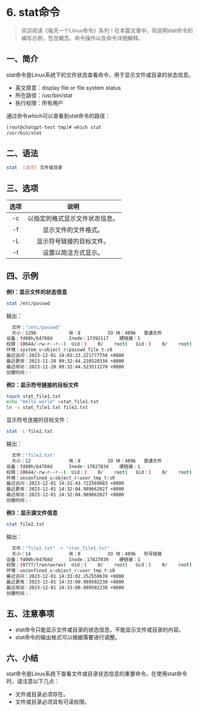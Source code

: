 # 6. stat命令



> 欢迎阅读《每天一个Linux命令》系列！在本篇文章中，将说明stat命令的编写示例，包含概念、命令操作以及命令详细解释。

## 一、简介

stat命令是Linux系统下的文件状态查看命令，用于显示文件或目录的状态信息。

- 英文原意：display file or file system status
- 所在路径：/usr/bin/stat
- 执行权限：所有用户

通过命令which可以查看到stat命令的路径：

```bash
[root@chatgpt-test tmp]# which stat
/usr/bin/stat
```



## 二、语法

```bash
stat  [选项] 文件或目录
```



## 三、选项

| 选项 |              说明              |
| :--: | :----------------------------: |
|  -c  | 以指定的格式显示文件状态信息。 |
|  -f  |      显示文件的文件格式。      |
|  -L  |    显示符号链接的目标文件。    |
|  -t  |      设置以简洁方式显示。      |



## 四、示例

**例1：显示文件的状态信息**

```bash
stat /etc/passwd
```

输出：

```bash
  文件："/etc/passwd"
  大小：1296            块：8          IO 块：4096   普通文件
设备：fd00h/64768d      Inode：17392117    硬链接：1
权限：(0644/-rw-r--r--)  Uid：(    0/    root)   Gid：(    0/    root)
环境：system_u:object_r:passwd_file_t:s0
最近访问：2023-12-01 14:03:23.221777756 +0800
最近更改：2023-11-20 09:32:44.228528334 +0800
最近改动：2023-11-20 09:32:44.523511270 +0800
创建时间：-
```

**例2：显示符号链接的目标文件**

```bash
touch stat_file1.txt
echo "Hello world" >stat_file1.txt
ln -s stat_file1.txt file2.txt
```

显示符号连接的目标文件：

```bash
stat -L file2.txt
```

输出：

```bash
  文件："file2.txt"
  大小：12              块：8          IO 块：4096   普通文件
设备：fd00h/64768d      Inode：17827834    硬链接：1
权限：(0644/-rw-r--r--)  Uid：(    0/    root)   Gid：(    0/    root)
环境：unconfined_u:object_r:user_tmp_t:s0
最近访问：2023-12-01 14:31:43.722569883 +0800
最近更改：2023-12-01 14:32:04.989662027 +0800
最近改动：2023-12-01 14:32:04.989662027 +0800
创建时间：-
```

**例3：显示源文件信息**

```bash
stat file2.txt 
```

输出：

```bash
  文件："file2.txt" -> "stat_file1.txt"
  大小：14              块：0          IO 块：4096   符号链接
设备：fd00h/64768d      Inode：17827839    硬链接：1
权限：(0777/lrwxrwxrwx)  Uid：(    0/    root)   Gid：(    0/    root)
环境：unconfined_u:object_r:user_tmp_t:s0
最近访问：2023-12-01 14:33:02.252550639 +0800
最近更改：2023-12-01 14:33:00.989502230 +0800
最近改动：2023-12-01 14:33:00.989502230 +0800
创建时间：-
```



## 五、注意事项

- stat命令只能显示文件或目录的状态信息，不能显示文件或目录的内容。
- stat命令的输出格式可以根据需要进行调整。



## 六、小结

stat命令是Linux系统下查看文件或目录状态信息的重要命令。在使用stat命令时，请注意以下几点：

- 文件或目录必须存在。
- 文件或目录必须具有可读权限。